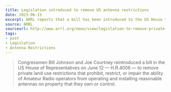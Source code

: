 ```yaml
---
title: Legislation introduced to remove US antenna restrictions
date: 2023-06-15
excerpt: ARRL reports that a bill has been introduced to the US House to remove antenna restrictions often placed on US hams.
source: ARRL
sourceurl: http://www.arrl.org/news/view/legislation-to-remove-private-land-use-restrictions-on-amateur-radio-introduced-in-congress
tags:
- post
- Legislation
- Antenna Restrictions
---
```

> Congressmen Bill Johnson and Joe Courtney reintroduced a bill in the US House of Representatives on June 12 — H.R.4006 — to remove private land use restrictions that prohibit, restrict, or impair the ability of Amateur Radio operators from operating and installing reasonable antennas on property that they own or control.